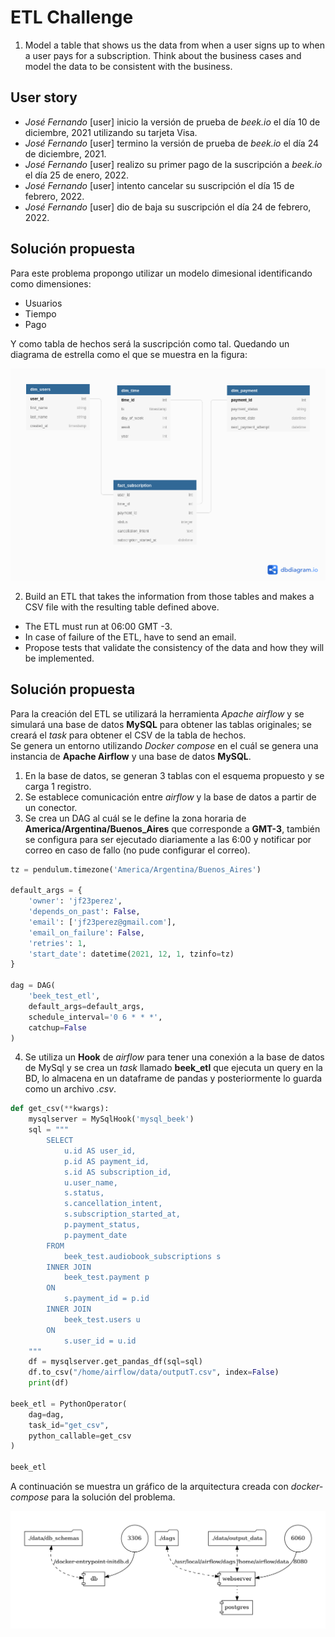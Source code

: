 # ETL Challenge
1. Model a table that shows us the data from when a user signs up to when a user pays for a subscription. Think about the business cases and model the data to be consistent with the business.
## User story
* *José Fernando* [user] inicio la versión de prueba de *beek.io* el día 10 de diciembre, 2021 utilizando su tarjeta Visa.  
* *José Fernando* [user] termino la versión de prueba de *beek.io* el día 24 de diciembre, 2021.
* *José Fernando* [user] realizo su primer pago de la suscripción a *beek.io* el día 25 de enero, 2022.
* *José Fernando* [user] intento cancelar su suscripción el día 15 de febrero, 2022.
* *José Fernando* [user] dio de baja su suscripción el día 24 de febrero, 2022.
## Solución propuesta
Para este problema propongo utilizar un modelo dimesional identificando como dimensiones:
* Usuarios
* Tiempo
* Pago   

Y como tabla de hechos será la suscripción como tal. Quedando un diagrama de estrella como el que se muestra en la figura:

![Beek Star Schema](Beek_test.png)

2. Build an ETL that takes the information from those tables and makes a CSV file with the resulting table defined above.
* The ETL must run at 06:00 GMT -3.
* In case of failure of the ETL, have to send an email.
* Propose tests that validate the consistency of the data and how they will be implemented.

## Solución propuesta
Para la creación del ETL se utilizará la herramienta *Apache airflow* y se simulará una base de datos **MySQL** para obtener las tablas originales; se creará el *task* para obtener el CSV de la tabla de hechos.  
Se genera un entorno utilizando *Docker compose* en el cuál se genera una instancia de **Apache Airflow** y una base de datos **MySQL**.

1. En la base de datos, se generan 3 tablas con el esquema propuesto y se carga 1 registro.
2. Se establece comunicación entre *airflow* y la base de datos a partir de un conector.
3. Se crea un DAG al cuál se le define la zona horaria de **America/Argentina/Buenos_Aires** que corresponde a **GMT-3**, también se configura para ser ejecutado diariamente a las 6:00 y notificar por correo en caso de fallo (no pude configurar el correo).
```python
tz = pendulum.timezone('America/Argentina/Buenos_Aires')

default_args = {
    'owner': 'jf23perez',
    'depends_on_past': False,
    'email': ['jf23perez@gmail.com'],
    'email_on_failure': False,
    'retries': 1,
    'start_date': datetime(2021, 12, 1, tzinfo=tz)
}

dag = DAG(
    'beek_test_etl',
    default_args=default_args,
    schedule_interval='0 6 * * *',
    catchup=False
)
```
4. Se utiliza un **Hook** de *airflow* para tener una conexión a la base de datos de MySql y se crea un *task* llamado **beek_etl** que ejecuta un query en la BD, lo almacena en un dataframe de pandas y posteriormente lo guarda como un archivo *.csv*.
```python
def get_csv(**kwargs):
    mysqlserver = MySqlHook('mysql_beek')
    sql = """
        SELECT 
            u.id AS user_id, 
            p.id AS payment_id, 
            s.id AS subscription_id,
            u.user_name, 
            s.status, 
            s.cancellation_intent, 
            s.subscription_started_at, 
            p.payment_status, 
            p.payment_date
        FROM
            beek_test.audiobook_subscriptions s
        INNER JOIN
            beek_test.payment p
        ON
            s.payment_id = p.id
        INNER JOIN
            beek_test.users u
        ON
            s.user_id = u.id
    """
    df = mysqlserver.get_pandas_df(sql=sql)
    df.to_csv("/home/airflow/data/outputT.csv", index=False)
    print(df)

beek_etl = PythonOperator(
    dag=dag,
    task_id="get_csv",
    python_callable=get_csv
)

beek_etl
```
A continuación se muestra un gráfico de la arquitectura creada con *docker-compose* para la solución del problema.

![Docker Diagram](Airflow/docker-compose.png)